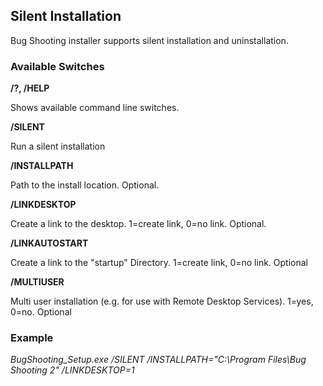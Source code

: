 ## Silent Installation

Bug Shooting installer supports silent installation and uninstallation.

### Available Switches

**/?, /HELP**

Shows available command line switches.

**/SILENT**

Run a silent installation

**/INSTALLPATH**

Path to the install location. Optional.

**/LINKDESKTOP**

Create a link to the desktop. 1=create link, 0=no link. Optional.

**/LINKAUTOSTART**

Create a link to the "startup" Directory. 1=create link, 0=no link. Optional

**/MULTIUSER**

Multi user installation (e.g. for use with Remote Desktop Services). 1=yes, 0=no. Optional
 

### Example

*BugShooting_Setup.exe /SILENT /INSTALLPATH="C:\Program Files\Bug Shooting 2" /LINKDESKTOP=1*
